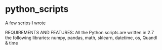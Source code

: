 # python_scripts
A few scrips I wrote 

REQUIREMENTS AND FEATURES:
All the Python scripts are written in 2.7
the following libraries: numpy, pandas, math, sklearn, datetime, os, Quandl & time
